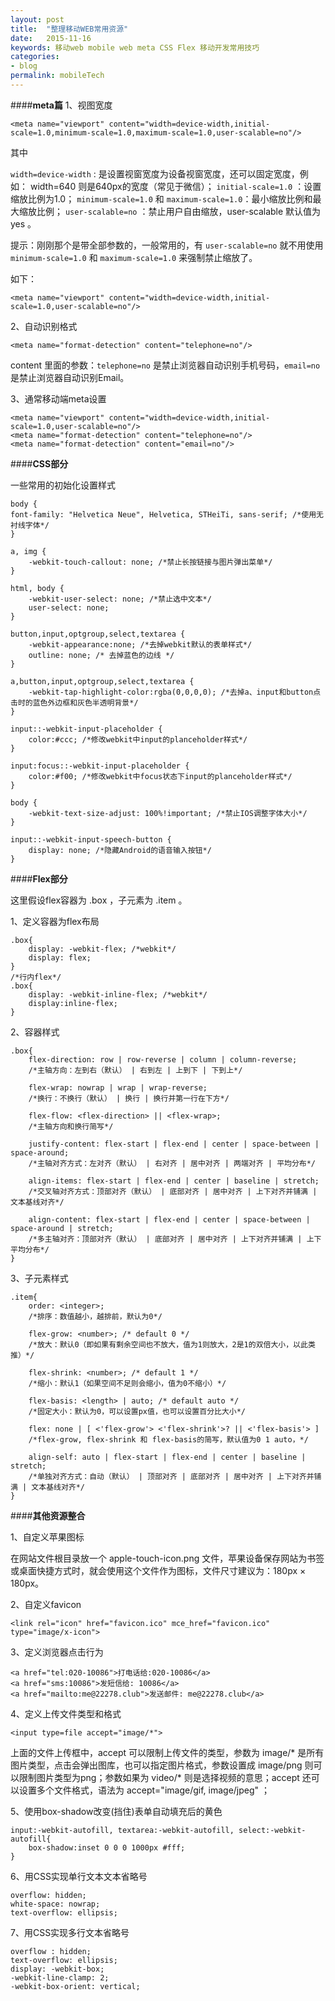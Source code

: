 ```yaml
---
layout: post
title:  "整理移动WEB常用资源"
date:   2015-11-16
keywords: 移动web mobile web meta CSS Flex 移动开发常用技巧
categories:
- blog
permalink: mobileTech
---
```



####**meta篇**
1、视图宽度

	<meta name="viewport" content="width=device-width,initial-scale=1.0,minimum-scale=1.0,maximum-scale=1.0,user-scalable=no"/>

其中 

`width=device-width` : 是设置视窗宽度为设备视窗宽度，还可以固定宽度，例如： width=640 则是640px的宽度（常见于微信）；
`initial-scale=1.0` ：设置缩放比例为1.0；
`minimum-scale=1.0` 和 `maximum-scale=1.0`：最小缩放比例和最大缩放比例；
`user-scalable=no` ：禁止用户自由缩放，user-scalable 默认值为 yes 。

提示：刚刚那个是带全部参数的，一般常用的，有 `user-scalable=no` 就不用使用 `minimum-scale=1.0` 和 `maximum-scale=1.0` 来强制禁止缩放了。

如下：

	<meta name="viewport" content="width=device-width,initial-scale=1.0,user-scalable=no"/>


2、自动识别格式

	<meta name="format-detection" content="telephone=no"/>

content 里面的参数：`telephone=no` 是禁止浏览器自动识别手机号码，`email=no` 是禁止浏览器自动识别Email。

3、通常移动端meta设置

	<meta name="viewport" content="width=device-width,initial-scale=1.0,user-scalable=no"/>
	<meta name="format-detection" content="telephone=no"/>
	<meta name="format-detection" content="email=no"/>


####**CSS部分**

一些常用的初始化设置样式

	body {
    font-family: "Helvetica Neue", Helvetica, STHeiTi, sans-serif; /*使用无衬线字体*/
	}
	
	a, img {
	    -webkit-touch-callout: none; /*禁止长按链接与图片弹出菜单*/
	}
	
	html, body {
	    -webkit-user-select: none; /*禁止选中文本*/
	    user-select: none;
	}
	
	button,input,optgroup,select,textarea {
	    -webkit-appearance:none; /*去掉webkit默认的表单样式*/
	    outline: none; /* 去掉蓝色的边线 */
	}
	
	a,button,input,optgroup,select,textarea {
	    -webkit-tap-highlight-color:rgba(0,0,0,0); /*去掉a、input和button点击时的蓝色外边框和灰色半透明背景*/
	}
	
	input::-webkit-input-placeholder {
	    color:#ccc; /*修改webkit中input的planceholder样式*/
	}
	
	input:focus::-webkit-input-placeholder {
	    color:#f00; /*修改webkit中focus状态下input的planceholder样式*/
	}
	
	body {
	    -webkit-text-size-adjust: 100%!important; /*禁止IOS调整字体大小*/
	}
	
	input::-webkit-input-speech-button {
	    display: none; /*隐藏Android的语音输入按钮*/
	}


####**Flex部分**

这里假设flex容器为 .box ，子元素为 .item 。

1、定义容器为flex布局

	.box{
	    display: -webkit-flex; /*webkit*/
	    display: flex;
	}
	/*行内flex*/
	.box{
	    display: -webkit-inline-flex; /*webkit*/
	    display:inline-flex;
	}

2、容器样式

	.box{
	    flex-direction: row | row-reverse | column | column-reverse;
	    /*主轴方向：左到右（默认） | 右到左 | 上到下 | 下到上*/
	
	    flex-wrap: nowrap | wrap | wrap-reverse;
	    /*换行：不换行（默认） | 换行 | 换行并第一行在下方*/
	
	    flex-flow: <flex-direction> || <flex-wrap>;
	    /*主轴方向和换行简写*/
	
	    justify-content: flex-start | flex-end | center | space-between | space-around;
	    /*主轴对齐方式：左对齐（默认） | 右对齐 | 居中对齐 | 两端对齐 | 平均分布*/
	
	    align-items: flex-start | flex-end | center | baseline | stretch;
	    /*交叉轴对齐方式：顶部对齐（默认） | 底部对齐 | 居中对齐 | 上下对齐并铺满 | 文本基线对齐*/
	
	    align-content: flex-start | flex-end | center | space-between | space-around | stretch;
	    /*多主轴对齐：顶部对齐（默认） | 底部对齐 | 居中对齐 | 上下对齐并铺满 | 上下平均分布*/
	}


3、子元素样式

	.item{
	    order: <integer>;
	    /*排序：数值越小，越排前，默认为0*/
	
	    flex-grow: <number>; /* default 0 */
	    /*放大：默认0（即如果有剩余空间也不放大，值为1则放大，2是1的双倍大小，以此类推）*/
	
	    flex-shrink: <number>; /* default 1 */
	    /*缩小：默认1（如果空间不足则会缩小，值为0不缩小）*/
	
	    flex-basis: <length> | auto; /* default auto */
	    /*固定大小：默认为0，可以设置px值，也可以设置百分比大小*/
	
	    flex: none | [ <'flex-grow'> <'flex-shrink'>? || <'flex-basis'> ]
	    /*flex-grow, flex-shrink 和 flex-basis的简写，默认值为0 1 auto，*/
	
	    align-self: auto | flex-start | flex-end | center | baseline | stretch;
	    /*单独对齐方式：自动（默认） | 顶部对齐 | 底部对齐 | 居中对齐 | 上下对齐并铺满 | 文本基线对齐*/
	}

####**其他资源整合**

1、自定义苹果图标

在网站文件根目录放一个 apple-touch-icon.png 文件，苹果设备保存网站为书签或桌面快捷方式时，就会使用这个文件作为图标，文件尺寸建议为：180px × 180px。

2、自定义favicon

	<link rel="icon" href="favicon.ico" mce_href="favicon.ico" type="image/x-icon">

3、定义浏览器点击行为

	<a href="tel:020-10086">打电话给:020-10086</a>
	<a href="sms:10086">发短信给: 10086</a>
	<a href="mailto:me@22278.club">发送邮件: me@22278.club</a>

4、定义上传文件类型和格式

	<input type=file accept="image/*">

上面的文件上传框中，accept 可以限制上传文件的类型，参数为 image/* 是所有图片类型，点击会弹出图库，也可以指定图片格式，参数设置成 image/png 则可以限制图片类型为png；参数如果为 video/* 则是选择视频的意思；accept 还可以设置多个文件格式，语法为 accept="image/gif, image/jpeg" ；

5、使用box-shadow改变(挡住)表单自动填充后的黄色

	input:-webkit-autofill, textarea:-webkit-autofill, select:-webkit-autofill{
	    box-shadow:inset 0 0 0 1000px #fff;
	}

6、用CSS实现单行文本文本省略号
		
	overflow: hidden;
	white-space: nowrap;
	text-overflow: ellipsis;

7、用CSS实现多行文本省略号

	overflow : hidden;
	text-overflow: ellipsis;
	display: -webkit-box;
	-webkit-line-clamp: 2;
	-webkit-box-orient: vertical;

